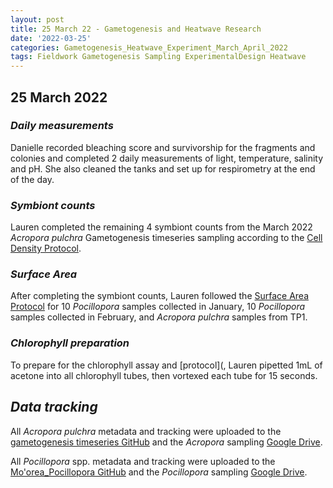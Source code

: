 ```yaml
---
layout: post
title: 25 March 22 - Gametogenesis and Heatwave Research
date: '2022-03-25'
categories: Gametogenesis_Heatwave_Experiment_March_April_2022
tags: Fieldwork Gametogenesis Sampling ExperimentalDesign Heatwave
---
```


## 25 March 2022

### *Daily measurements*
Danielle recorded bleaching score and survivorship for the fragments and colonies  and completed 2 daily measurements of light, temperature, salinity and pH. She also cleaned the tanks and set up for respirometry at the end of the day.

### *Symbiont counts*
Lauren completed the remaining 4 symbiont counts from the March 2022 *Acropora pulchra* Gametogenesis timeseries sampling according to the [Cell Density Protocol](https://github.com/daniellembecker/Gametogenesis/blob/main/protocols/2020-01-07-Cell-Density-Protocol.md).

### *Surface Area*
After completing the symbiont counts, Lauren followed the [Surface Area Protocol](https://github.com/daniellembecker/Gametogenesis/blob/main/protocols/2021-02-17-Surface-Area-Protocol.md) for 10 *Pocillopora* samples collected in January, 10 *Pocillopora* samples collected in February, and *Acropora pulchra* samples from TP1.

### *Chlorophyll preparation*
To prepare for the chlorophyll assay and [protocol](, Lauren pipetted 1mL of acetone into all chlorophyll tubes, then vortexed each tube for 15 seconds.

## *Data tracking*
All *Acropora pulchra* metadata and tracking were uploaded to the [gametogenesis timeseries GitHub](https://github.com/daniellembecker/Gametogenesis/tree/main/gametogenesis_timeseries) and the *Acropora* sampling [Google Drive](https://drive.google.com/drive/u/0/folders/1YSVr335RNhZXcJyI0TOSr_edmDsTy4zw).

All *Pocillopora* spp. metadata and tracking were uploaded to the [Mo'orea_Pocillopora GitHub](https://github.com/hputnam/Moorea_Pocillopora) and the *Pocillopora* sampling [Google Drive](https://drive.google.com/drive/u/0/folders/1w3KdwBZaaAFh8UdbOXM3KZCofldOC53i).
